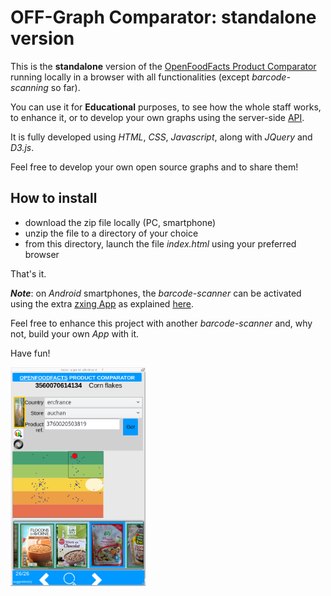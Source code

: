 # OFF-Graph Comparator: standalone version
This is the **standalone** version of the [OpenFoodFacts Product Comparator](https://github.com/oricdev/off_product_comparator)
running locally in a browser with all functionalities (except *barcode-scanning* so far).

You can use it for **Educational** purposes, to see how the whole staff works, to
enhance it, or to develop your own graphs using the server-side
 [API](https://offgraphs.blogspot.com/2018/09/api-usage-for-getting-similar-products.html).

It is fully developed using *HTML*, *CSS*, *Javascript*, along with *JQuery* and *D3.js*.

Feel free to develop your own open source graphs and to share them!

## How to install

- download the zip file locally (PC, smartphone)
- unzip the file to a directory of your choice
- from this directory, launch the file *index.html* using your preferred browser

That's it.

__*Note*__: on *Android* smartphones, the *barcode-scanner* can be activated using the extra
[zxing App](https://play.google.com/store/apps/details?id=com.google.zxing.client.android&hl=en_US)
as explained [here](https://offgraphs.blogspot.com/2018/09/create-your-off-graph-app.html).

Feel free to enhance this project with another *barcode-scanner* and, why not, build your own *App*
with it.

Have fun!

<img src="https://github.com/oricdev/off_product_comparator/blob/master/_documentation/images/scr_search_results.png"
title="search results"
height="350px" />
